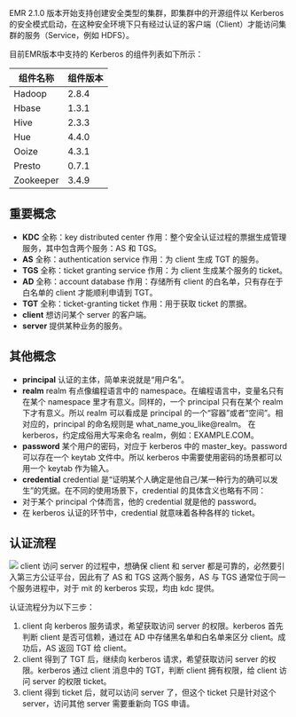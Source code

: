 
EMR 2.1.0 版本开始支持创建安全类型的集群，即集群中的开源组件以 Kerberos 的安全模式启动，在这种安全环境下只有经过认证的客户端（Client）才能访问集群的服务（Service，例如 HDFS）。

目前EMR版本中支持的 Kerberos 的组件列表如下所示：

| 组件名称 | 组件版本|
|---------|---------|
| Hadoop | 2.8.4 | 
| Hbase | 1.3.1 | 
| Hive | 2.3.3| 
| Hue | 4.4.0 | 
| Ooize | 4.3.1| 
| Presto | 0.7.1 | 
| Zookeeper | 3.4.9 | 

## 重要概念
- **KDC**
全称：key distributed center
作用：整个安全认证过程的票据生成管理服务，其中包含两个服务：AS 和 TGS。
- **AS**
全称：authentication service
作用：为 client 生成 TGT 的服务。
- **TGS**
全称：ticket granting service
作用：为 client 生成某个服务的 ticket。
- **AD**
全称：account database
作用：存储所有 client 的白名单，只有存在于白名单的 client 才能顺利申请到 TGT。
- **TGT**
全称：ticket-granting ticket
作用：用于获取 ticket 的票据。
- **client**
想访问某个 server 的客户端。
- **server**
提供某种业务的服务。

## 其他概念
- **principal**
认证的主体，简单来说就是“用户名”。
- **realm**
realm 有点像编程语言中的 namespace。在编程语言中，变量名只有在某个 namespace 里才有意义。同样的，一个 principal 只有在某个 realm 下才有意义。所以 realm 可以看成是 principal 的一个“容器”或者“空间”。相对应的，principal 的命名规则是 what_name_you_like@realm。
在 kerberos，约定成俗用大写来命名 realm，例如：EXAMPLE.COM。
- **password**
某个用户的密码，对应于 kerberos 中的 master_key。password 可以存在一个 keytab 文件中。所以 kerberos 中需要使用密码的场景都可以用一个 keytab 作为输入。
- **credential**
credential 是“证明某个人确定是他自己/某一种行为的确可以发生”的凭据。在不同的使用场景下，credential 的具体含义也略有不同：
 - 对于某个 principal 个体而言，他的 credential 就是他的 password。
 - 在 kerberos 认证的环节中，credential 就意味着各种各样的 ticket。

## 认证流程
![](https://main.qcloudimg.com/raw/adc3c42dc551068ceecb86abdac2c52e.png)
client 访问 server 的过程中，想确保 client 和 server 都是可靠的，必然要引入第三方公证平台，因此有了 AS 和 TGS 这两个服务，AS 与 TGS 通常位于同一个服务进程中，对于 mit 的 kerberos 实现，均由 kdc 提供。

认证流程分为以下三步：
1. client 向 kerberos 服务请求，希望获取访问 server 的权限。kerberos 首先判断 client 是否可信赖，通过在 AD 中存储黑名单和白名单来区分 client。成功后，AS 返回 TGT 给 client。
2. client 得到了 TGT 后，继续向 kerberos 请求，希望获取访问 server 的权限。kerberos 通过 client 消息中的 TGT，判断 client 拥有权限，给 client 访问 server 的权限 ticket。
3. client 得到 ticket 后，就可以访问 server 了，但这个 ticket 只是针对这个 server，访问其他 server 需要重新向 TGS 申请。
